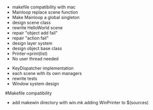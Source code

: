 + makefile compatibility with mac
+ Mainloop replace scene function
+ Make Mainloop a global singleton
+ design scene class
+ rewrite HelloWorld scene
+ repair "object add fail"
+ repair "action fail"
+ design layer system
+ design object base class
+ Printer->print(list<PrintJob>)
+ No user thread needed
- KeyDispatcher implementation
- each scene with its own managers
- rewrite tests
- Window system design

#Makefile compatibility
* add makewin directory with win.mk adding WinPrinter to $(sources)
